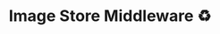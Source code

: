 <p align="center">
    <h1 align="center">Image Store Middleware ♻</h1>
    <p align="center"></p>
</p>